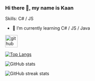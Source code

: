 ### Hi there 👋, my name is Kaan


Skills: C# / JS

- 🌱 I’m currently learning C# / JS / Java 


[<img src='https://cdn.jsdelivr.net/npm/simple-icons@3.0.1/icons/github.svg' alt='github' height='40'>](https://github.com/wankelll)  

[![Top Langs](https://github-readme-stats.vercel.app/api/top-langs/?username=wankelll&theme=radical)](https://github.com/anuraghazra/github-readme-stats&theme=radical)

![GitHub stats](https://github-readme-stats.vercel.app/api?username=wankelll&show_icons=true&theme=radical)  

![GitHub streak stats](https://github-readme-streak-stats.herokuapp.com/?user=wankelll&theme=radical)  


